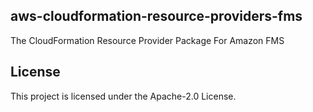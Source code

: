 ## aws-cloudformation-resource-providers-fms

The CloudFormation Resource Provider Package For Amazon FMS

## License

This project is licensed under the Apache-2.0 License.
